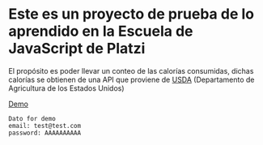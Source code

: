 # Este es un proyecto de prueba de lo aprendido en la Escuela de JavaScript de Platzi

El propósito es poder llevar un conteo de las calorías consumidas, dichas calorías se obtienen de una API que proviene de [USDA](https://fdc.nal.usda.gov/api-guide.html) (Departamento de Agricultura de los Estados Unidos)

[Demo](https://gmz2091.github.io/FitnessApp/root/)

```
Dato for demo
email: test@test.com
password: AAAAAAAAAA
```
